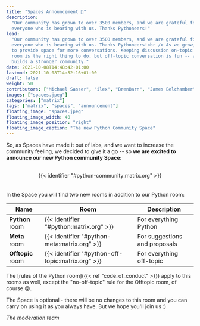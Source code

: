 ```yaml
---
title: "Spaces Announcement 🎉"
description:
  "Our community has grown to over 3500 members, and we are grateful for
  everyone who is bearing with us. Thanks Pythoneers!"
lead:
  "Our community has grown to over 3500 members, and we are grateful for
  everyone who is bearing with us. Thanks Pythoneers!<br /> As we grow, we want
  to provide space for more conversations. Keeping discussion on-topic in this
  room is the right thing to do, but off-topic conversation is fun -- and it
  builds a stronger community."
date: 2021-10-08T14:48:42+01:00
lastmod: 2021-10-08T14:52:16+01:00
draft: false
weight: 50
contributors: ["Michael Sasser", "ilex", "BrenBarn", "James Belchamber"]
images: ["spaces.jpeg"]
categories: ["matrix"]
tags: ["matrix", "spaces", "announcement"]
floating_image: "spaces.jpeg"
floating_image_width: 40
floating_image_position: "right"
floating_image_caption: "The new Python Community Space"
---
```


<!-- {{< img src="spaces.jpeg" alt="spaces image" caption="<center><em>The new Python Community Space </em></center>" class="border-0" >}} -->

<!-- As we grow, we want to provide space for more conversations. Keeping -->
<!-- discussion on-topic in this room is the right thing to do, but off-topic -->
<!-- conversation is fun -- and it builds a stronger community. -->

So, as Spaces have made it out of labs, and we want to increase the community
feeling, we decided to give it a go -- so **we are excited to announce our new
Python community Space:** <br /><br />

<center>
{{< identifier "#python-community:matrix.org" >}}
</center>
<br /><br />
In the Space you will find two new rooms in addition to our Python room:

| Name              | Room                                                     | Description                   |
| ----------------- | -------------------------------------------------------- | ----------------------------- |
| **Python** room   | {{< identifier "#python:matrix.org" >}}           | For everything Python         |
| **Meta** room     | {{< identifier "#python-meta:matrix.org" >}}      | For suggestions and proposals |
| **Offtopic** room | {{< identifier "#python-off-topic:matrix.org" >}} | For everything off-topic      |

The [rules of the Python room]({{< ref "code_of_conduct" >}}) apply to this
rooms as well, except the "no-off-topic" rule for the Offtopic room, of course
😜.

The Space is optional - there will be no changes to this room and you can carry
on using it as you always have. But we hope you'll join us :)

<!-- markdownlint-disable-next-line MD036 -->
_The moderation team_
